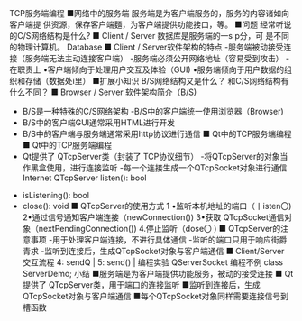 TCP服务端编程
■网络中的服务端
服务端是为客户端服务的，服务的内容诸如向客户端提
供资源，保存客户端麵，为客户端提供功能接口，等。
■问题
经常听说的C/S网络结构是什么?
■ Client / Server
数据库是服务端的一s p分，可
是不同的物理计算机。
Database
■ Client / Server软件架构的特点
-服务端被动接受连接（服务端无法主动连接客户端）
-服务端必须公开网络地址（容易受到攻击）
-在职责上
•客户端倾向于处理用户交互及体验（GUI)
•服务端倾向于用户数据的组织和存储（数据处i里）
■扩展小知识
B/S网络结构又是什么？
和C/S网络结构有什么不同？
■ Browser / Server 软件架构简介（B/S)
- B/S是一种特殊的C/S网络架构
-B/S中的客户端统一使用浏览器（Browser)
- B/S中的客户端GUI通常采用HTML进行开发
- B/S中的客户端与服务端通常采用http协议进行通信
■ Qt中的TCP服务端编程
■ Qt中的TCP服务端编程
- Qt提供了 QTcpServer类（封装了 TCP协议细节）
-将QTcpServer的对象当作黑盒使用，进行连接监听
-每一个连接生成一个QTcpSocket对象进行通信
Internet
QTcpServer
listen(): bool
+ isListening(): bool
+ close(): void
■ QTcpServer的使用方式
1 •监听本机地址的端口（丨isten〇)
2•通过信号通知客户端连接（newConnection())
3•获取 QTcpSocket通信对象（nextPendingConnection())
4.停止监听（dose〇 )
■ QTcpServer的注意事项
-用于处理客户端连接，不进行具体通信
-监听的端口只用于响应街爵青求
-监听到连接后，生成QTcpSocket对象与客户端通信
■ Client/Server 交互流程
4: sendQ |
5: send() |
编程实验 QServerSocket 编程不例 class ServerDemo;
小结
■服务端是为客户端提供功能服务，被动的接受连接
■ Qt提供了 QTcpServer类，用于端口的连接监听
■监听到连接后，生成QTcpSocket对象与客户端通信
■每个QTcpSocket对象同样需要连接信号到槽函数